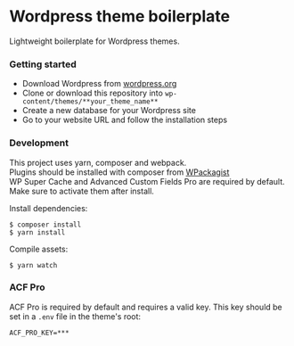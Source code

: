 # Wordpress theme boilerplate #

Lightweight boilerplate for Wordpress themes.

### Getting started ###

*  Download Wordpress from [wordpress.org](https://wordpress.org/download/)  
*  Clone or download this repository into `wp-content/themes/**your_theme_name**`
*  Create a new database for your Wordpress site
*  Go to your website URL and follow the installation steps

### Development ###

This project uses yarn, composer and webpack.  
Plugins should be installed with composer from [WPackagist](https://wpackagist.org)  
WP Super Cache and Advanced Custom Fields Pro are required by default. Make sure to activate them after install.

Install dependencies:

    $ composer install
    $ yarn install

Compile assets:

    $ yarn watch

### ACF Pro ###

ACF Pro is required by default and requires a valid key. This key should be set in a `.env` file in the theme's root:

    ACF_PRO_KEY=***

